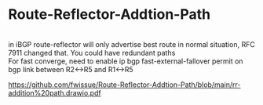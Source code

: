 # Route-Reflector-Addtion-Path
<br />
in iBGP route-reflector will only advertise best route in normal situation, RFC 7911 changed that. You could have redundant paths
<br /> 
For fast converge, need to enable ip bgp fast-external-fallover permit on bgp link between R2<->R5 and R1<->R5

https://github.com/fwissue/Route-Reflector-Addtion-Path/blob/main/rr-addition%20path.drawio.pdf

